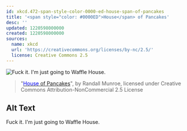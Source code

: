 ```yaml
---
id: xkcd.472-span-style-color-0000-ed-house-span-of-pancakes
title: '<span style="color: #0000ED">House</span> of Pancakes'
desc: ''
updated: 1220598000000
created: 1220598000000
sources:
  name: xkcd
  url: 'https://creativecommons.org/licenses/by-nc/2.5/'
  license: Creative Commons 2.5
---
```

![Fuck it.  I'm just going to Waffle House.](https://imgs.xkcd.com/comics/house_of_pancakes.png)
> "[<span style="color: #0000ED">House</span> of Pancakes](https://xkcd.com/472/)", by Randall Munroe, licensed under Creative Commons Attribution-NonCommercial 2.5 License

## Alt Text
Fuck it.  I'm just going to Waffle House.
